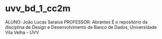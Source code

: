 # uvv_bd_1_cc2m

ALUNO: João Lucas Saraiva
PROFESSOR: Abrantes
É o repositório da disciplina de Design e Desenvolvimento de Banco de Dados, Universidade Vila Velha - UVV

